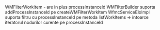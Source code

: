 WMFilterWorkItem - are in plus processInstanceId
WMFilterBuilder suporta addProcessInstanceId pe createWMFilterWorkItem
WfmcServiceEloImpl suporta filtru cu processInstanceId pe metoda listWorkItems => intoarce iteratorul nodurilor curente pe processInstanceId